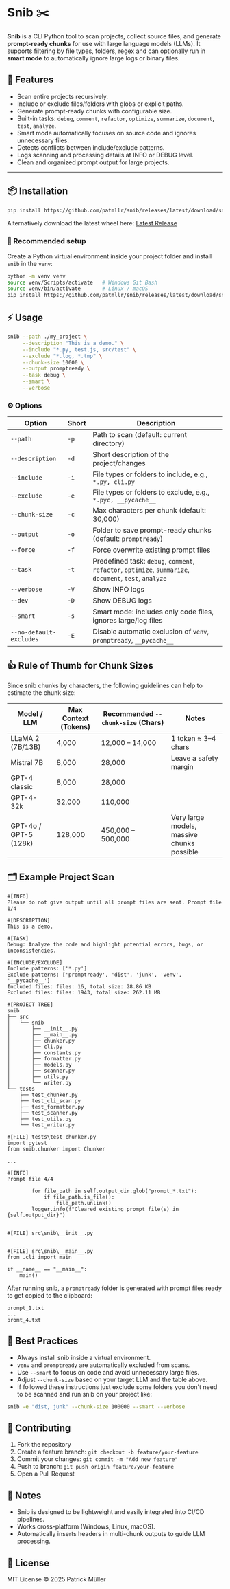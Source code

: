 # Snib ✂️

**Snib** is a CLI Python tool to scan projects, collect source files, and generate **prompt-ready chunks** for use with large language models (LLMs). It supports filtering by file types, folders, regex and can optionally run in **smart mode** to automatically ignore large logs or binary files.

## 🚀 Features 

- Scan entire projects recursively.
- Include or exclude files/folders with globs or explicit paths.
- Generate prompt-ready chunks with configurable size.
- Built-in tasks: `debug`, `comment`, `refactor`, `optimize`, `summarize`, `document`, `test`, `analyze`.
- Smart mode automatically focuses on source code and ignores unnecessary files.
- Detects conflicts between include/exclude patterns.
- Logs scanning and processing details at INFO or DEBUG level.
- Clean and organized prompt output for large projects.

---

## 📦 Installation 

```bash
pip install https://github.com/patmllr/snib/releases/latest/download/snib-0.2.1-py3-none-any.whl
```

Alternatively download the latest wheel here: [Latest Release](https://github.com/patmllr/snib/releases/latest)

### 🧰 Recommended setup

Create a Python virtual environment inside your project folder and install `snib` in the `venv`:

```bash
python -m venv venv
source venv/Scripts/activate   # Windows Git Bash
source venv/bin/activate       # Linux / macOS
pip install https://github.com/patmllr/snib/releases/latest/download/snib-0.2.1-py3-none-any.whl
```

## ⚡ Usage

```bash
snib --path ./my_project \
     --description "This is a demo." \
     --include "*.py, test.js, src/test" \
     --exclude "*.log, *.tmp" \
     --chunk-size 10000 \
     --output promptready \
     --task debug \
     --smart \
     --verbose
```

### ⚙️ Options

| Option                  | Short | Description                                                                                             |
| ----------------------- | ----- | ------------------------------------------------------------------------------------------------------- |
| `--path`                | `-p`  | Path to scan (default: current directory)                                                               |
| `--description`         | `-d`  | Short description of the project/changes                                                                |
| `--include`             | `-i`  | File types or folders to include, e.g., `*.py, cli.py`                                                  |
| `--exclude`             | `-e`  | File types or folders to exclude, e.g., `*.pyc, __pycache__`                                            |
| `--chunk-size`          | `-c`  | Max characters per chunk (default: 30,000)                                                              |
| `--output`              | `-o`  | Folder to save prompt-ready chunks (default: `promptready`)                                             |
| `--force`               | `-f`  | Force overwrite existing prompt files                                                                   |
| `--task`                | `-t`  | Predefined task: `debug`, `comment`, `refactor`, `optimize`, `summarize`, `document`, `test`, `analyze` |
| `--verbose`             | `-V`  | Show INFO logs                                                                                          |
| `--dev`                 | `-D`  | Show DEBUG logs                                                                                         |
| `--smart`               | `-s`  | Smart mode: includes only code files, ignores large/log files                                           |
| `--no-default-excludes` | `-E`  | Disable automatic exclusion of `venv`, `promptready`, `__pycache__`                                     |

## 👍 Rule of Thumb for Chunk Sizes

Since snib chunks by characters, the following guidelines can help to estimate the chunk size:

| Model / LLM           | Max Context (Tokens) | Recommended `--chunk-size` (Chars) | Notes                                      |
| --------------------- | -------------------- | ---------------------------------- | ------------------------------------------ |
| LLaMA 2 (7B/13B)      | 4,000                | 12,000 – 14,000                    | 1 token ≈ 3–4 chars                        |
| Mistral 7B            | 8,000                | 28,000                             | Leave a safety margin                      |
| GPT-4 classic         | 8,000                | 28,000                             |                                            |
| GPT-4-32k             | 32,000               | 110,000                            |                                            |
| GPT-4o / GPT-5 (128k) | 128,000              | 450,000 – 500,000                  | Very large models, massive chunks possible |

## 🗂️ Example Project Scan

```text
#[INFO]
Please do not give output until all prompt files are sent. Prompt file 1/4

#[DESCRIPTION]
This is a demo.

#[TASK]
Debug: Analyze the code and highlight potential errors, bugs, or inconsistencies.

#[INCLUDE/EXCLUDE]
Include patterns: ['*.py']
Exclude patterns: ['promptready', 'dist', 'junk', 'venv', '__pycache__']
Included files: files: 16, total size: 28.86 KB
Excluded files: files: 1943, total size: 262.11 MB

#[PROJECT TREE]
snib
├── src
│   └── snib
│       ├── __init__.py
│       ├── __main__.py
│       ├── chunker.py
│       ├── cli.py
│       ├── constants.py
│       ├── formatter.py
│       ├── models.py
│       ├── scanner.py
│       ├── utils.py
│       └── writer.py
└── tests
    ├── test_chunker.py
    ├── test_cli_scan.py
    ├── test_formatter.py
    ├── test_scanner.py
    ├── test_utils.py
    └── test_writer.py

#[FILE] tests\test_chunker.py
import pytest
from snib.chunker import Chunker

...

#[INFO]
Prompt file 4/4

        for file_path in self.output_dir.glob("prompt_*.txt"):
            if file_path.is_file():
                file_path.unlink()
        logger.info(f"Cleared existing prompt file(s) in {self.output_dir}")


#[FILE] src\snib\__init__.py


#[FILE] src\snib\__main__.py
from .cli import main

if __name__ == "__main__":
    main()
```

After running snib, a `promptready` folder is generated with prompt files ready to get copied to the clipboard:

```text
prompt_1.txt
...
promt_4.txt
```

## 🧠 Best Practices

- Always install snib inside a virtual environment.
- `venv` and `promptready` are automatically excluded from scans.
- Use `--smart` to focus on code and avoid unnecessary large files.
- Adjust `--chunk-size` based on your target LLM and the table above.
- If followed these instructions just exclude some folders you don't need to be scanned and run snib on your project like:

```bash
snib -e "dist, junk" --chunk-size 100000 --smart --verbose
```

## 🤝 Contributing

1. Fork the repository
2. Create a feature branch: `git checkout -b feature/your-feature`
3. Commit your changes: `git commit -m "Add new feature"`
4. Push to branch: `git push origin feature/your-feature`
5. Open a Pull Request

## 📝 Notes

- Snib is designed to be lightweight and easily integrated into CI/CD pipelines.
- Works cross-platform (Windows, Linux, macOS).
- Automatically inserts headers in multi-chunk outputs to guide LLM processing.

## 📜 License

MIT License © 2025 Patrick Müller